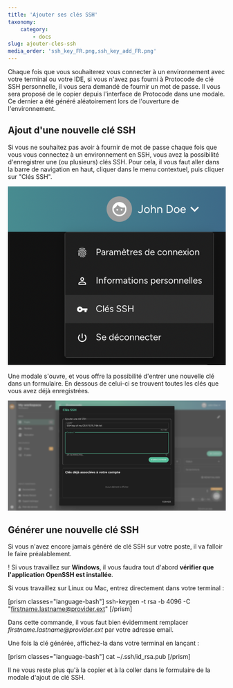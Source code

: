 ```yaml
---
title: 'Ajouter ses clés SSH'
taxonomy:
    category:
        - docs
slug: ajouter-cles-ssh
media_order: 'ssh_key_FR.png,ssh_key_add_FR.png'
---
```


Chaque fois que vous souhaiterez vous connecter à un environnement avec votre terminal ou votre IDE, si vous n'avez pas fourni à Protocode de clé SSH personnelle, il vous sera demandé de fournir un mot de passe. Il vous sera proposé de le copier depuis l'interface de Protocode dans une modale. Ce dernier a été généré aléatoirement lors de l'ouverture de l'environnement.

## Ajout d'une nouvelle clé SSH

Si vous ne souhaitez pas avoir à fournir de mot de passe chaque fois que vous vous connectez à un environnement en SSH, vous avez la possibilité d'enregistrer une (ou plusieurs) clés SSH. Pour cela, il vous faut aller dans la barre de navigation en haut, cliquer dans le menu contextuel, puis cliquer sur "Clés SSH".

![ssh_key_FR](ssh_key_FR.png?style=max-width:25rem;)

Une modale s'ouvre, et vous offre la possibilité d'entrer une nouvelle clé dans un formulaire. En dessous de celui-ci se trouvent toutes les clés que vous avez déjà enregistrées.

![ssh_key_add_FR](ssh_key_add_FR.png "ssh_key_add_FR")

## Générer une nouvelle clé SSH

Si vous n'avez encore jamais généré de clé SSH sur votre poste, il va falloir le faire préalablement.

! Si vous travaillez sur **Windows**, il vous faudra tout d'abord **vérifier que l'application OpenSSH est installée**.

Si vous travaillez sur Linux ou Mac, entrez directement dans votre terminal :

[prism classes="language-bash"]
ssh-keygen -t rsa -b 4096 -C "firstname.lastname@provider.ext"
[/prism]

Dans cette commande, il vous faut bien évidemment remplacer _firstname.lastname@provider.ext_ par votre adresse email.

Une fois la clé générée, affichez-la dans votre terminal en lançant :

[prism classes="language-bash"]
cat ~/.ssh/id_rsa.pub 
[/prism]

Il ne vous reste plus qu'à la copier et à la coller dans le formulaire de la modale d'ajout de clé SSH.
